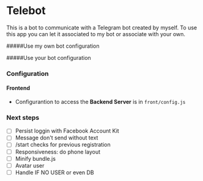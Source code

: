 # Telebot

This is a bot to communicate with a Telegram bot created by myself. To use this app you can let it associated to my bot or associate with your own.

#####Use my own bot
configuration

#####Use your bot
configuration


### Configuration

#### Frontend

* Configurantion to access the **Backend Server** is in `front/config.js`



### Next steps

- [ ] Persist loggin with Facebook Account Kit
- [ ] Message don't send without text
- [ ] /start checks for previous registration
- [ ] Responsiveness: do phone layout
- [ ] Minify bundle.js
- [ ] Avatar user
- [ ] Handle IF NO USER or even DB
